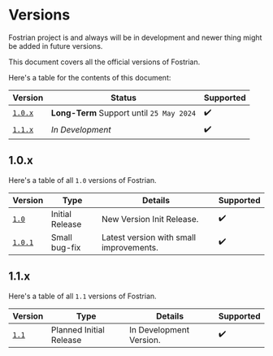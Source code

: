 ﻿# Versions

Fostrian project is and always will be in development and newer thing might be added in future versions.

This document covers all the official versions of Fostrian.

Here's a table for the contents of this document:

| Version | Status | Supported |
|-|-|-|
| [`1.0.x`](https://github.com/haltroy/Fostrian/blob/main/VERSIONS.md#1.0.x)| **Long-Term** Support until `25 May 2024`| :heavy_check_mark: |
| [`1.1.x`](https://github.com/haltroy/Fostrian/blob/main/VERSIONS.md#1.1.x)| _In Development_ | :heavy_check_mark: |


## 1.0.x

Here's a table of all `1.0` versions of Fostrian.

| Version | Type | Details | Supported |
|-|-|-|-|
| [`1.0`](https://github.com/Haltroy/Fostrian/tree/1.0.0)| Initial Release | New Version Init Release. | :heavy_check_mark: |
| [`1.0.1`](https://github.com/Haltroy/Fostrian/tree/1.0.1)| Small bug-fix | Latest version with small improvements. | :heavy_check_mark: |


## 1.1.x

Here's a table of all `1.1` versions of Fostrian.

| Version | Type | Details | Supported |
|-|-|-|-|
| [`1.1`](https://github.com/Haltroy/Fostrian/tree/1.1.0)| Planned Initial Release | In Development Version. | :heavy_check_mark: |
